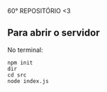 60° REPOSITÓRIO &lt;3

## Para abrir o servidor 
No terminal:
```
npm init
dir
cd src
node index.js
 ```
